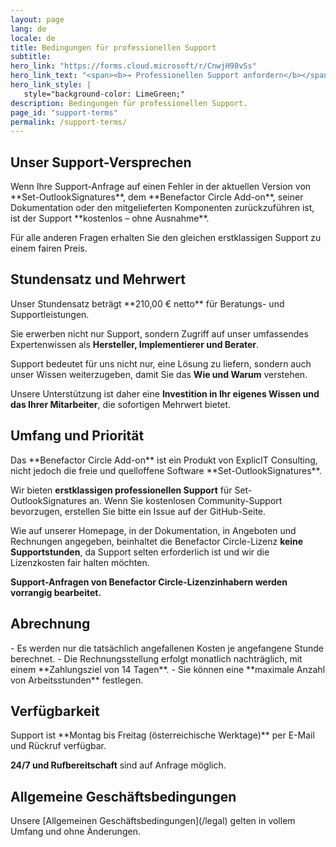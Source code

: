 ```yaml
---
layout: page
lang: de
locale: de
title: Bedingungen für professionellen Support
subtitle: 
hero_link: "https://forms.cloud.microsoft/r/CnwjH98vSs"
hero_link_text: "<span><b>➔ Professionellen Support anfordern</b></span>"
hero_link_style: |
   style="background-color: LimeGreen;"
description: Bedingungen für professionellen Support.
page_id: "support-terms"
permalink: /support-terms/
---
```


<h2 id="support-promise">Unser Support-Versprechen</h2>
Wenn Ihre Support-Anfrage auf einen Fehler in der aktuellen Version von **Set-OutlookSignatures**, dem **Benefactor Circle Add-on**, seiner Dokumentation oder den mitgelieferten Komponenten zurückzuführen ist, ist der Support **kostenlos – ohne Ausnahme**.  

Für alle anderen Fragen erhalten Sie den gleichen erstklassigen Support zu einem fairen Preis.

<h2 id="rates">Stundensatz und Mehrwert</h2>
Unser Stundensatz beträgt **210,00 € netto** für Beratungs- und Supportleistungen.  

Sie erwerben nicht nur Support, sondern Zugriff auf unser umfassendes Expertenwissen als **Hersteller, Implementierer und Berater**.  

Support bedeutet für uns nicht nur, eine Lösung zu liefern, sondern auch unser Wissen weiterzugeben, damit Sie das **Wie und Warum** verstehen.  

Unsere Unterstützung ist daher eine **Investition in Ihr eigenes Wissen und das Ihrer Mitarbeiter**, die sofortigen Mehrwert bietet.

<h2 id="scope">Umfang und Priorität</h2>
Das **Benefactor Circle Add-on** ist ein Produkt von ExplicIT Consulting, nicht jedoch die freie und quelloffene Software **Set-OutlookSignatures**.  

Wir bieten **erstklassigen professionellen Support** für Set-OutlookSignatures an. Wenn Sie kostenlosen Community-Support bevorzugen, erstellen Sie bitte ein Issue auf der GitHub-Seite.

Wie auf unserer Homepage, in der Dokumentation, in Angeboten und Rechnungen angegeben, beinhaltet die Benefactor Circle-Lizenz **keine Supportstunden**, da Support selten erforderlich ist und wir die Lizenzkosten fair halten möchten.  

**Support-Anfragen von Benefactor Circle-Lizenzinhabern werden vorrangig bearbeitet.**

<h2 id="billing">Abrechnung</h2>
- Es werden nur die tatsächlich angefallenen Kosten je angefangene Stunde berechnet.
- Die Rechnungsstellung erfolgt monatlich nachträglich, mit einem **Zahlungsziel von 14 Tagen**.
- Sie können eine **maximale Anzahl von Arbeitsstunden** festlegen.

<h2 id="availability">Verfügbarkeit</h2>
Support ist **Montag bis Freitag (österreichische Werktage)** per E-Mail und Rückruf verfügbar.  

**24/7 und Rufbereitschaft** sind auf Anfrage möglich.

<h2 id="terms">Allgemeine Geschäftsbedingungen</h2>
Unsere [Allgemeinen Geschäftsbedingungen](/legal) gelten in vollem Umfang und ohne Änderungen.